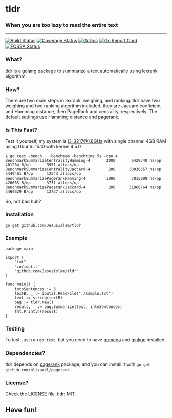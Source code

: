 # tldr
### When you are too lazy to read the entire text
------------------------------------------------------
[![Build Status](https://travis-ci.org/JesusIslam/tldr.svg?branch=master)](https://travis-ci.org/JesusIslam/tldr)
[![Coverage Status](https://coveralls.io/repos/github/JesusIslam/tldr/badge.svg?branch=master)](https://coveralls.io/github/JesusIslam/tldr?branch=master)
[![GoDoc](https://godoc.org/github.com/JesusIslam/tldr?status.svg)](https://godoc.org/github.com/JesusIslam/tldr)
[![Go Report Card](https://goreportcard.com/badge/github.com/JesusIslam/tldr)](https://goreportcard.com/report/github.com/JesusIslam/tldr)
[![FOSSA Status](https://app.fossa.io/api/projects/git%2Bgithub.com%2FJesusIslam%2Ftldr.svg?type=small)](https://app.fossa.io/projects/git%2Bgithub.com%2FJesusIslam%2Ftldr?ref=badge_small)


### What?
tldr is a golang package to summarize a text automatically using [lexrank](http://www.cs.cmu.edu/afs/cs/project/jair/pub/volume22/erkan04a-html/erkan04a.html) algorithm.

### How?
There are two main steps in lexrank, weighing, and ranking. tldr have two weighing and two ranking algorithm included, they are Jaccard coeficient and Hamming distance, then PageRank and centrality, respectively. The default settings use Hamming distance and pagerank.

### Is This Fast?
Test it yourself, my system is i3-3217@1.8GHz with single channel 4GB RAM using Ubuntu 15.10 with kernel 4.5.0
```
$ go test -bench . -benchmem -benchtime 5s -cpu 4
BenchmarkSummarizeCentralityHamming-4	    2000	   6429340 ns/op	  401204 B/op	    3551 allocs/op
BenchmarkSummarizeCentralityJaccard-4	     200	  30036357 ns/op	 3449461 B/op	   12543 allocs/op
BenchmarkSummarizePagerankHamming-4  	    1000	   7015008 ns/op	  420665 B/op	    3731 allocs/op
BenchmarkSummarizePagerankJaccard-4  	     200	  31066764 ns/op	 3469629 B/op	   12737 allocs/op
```
So, not bad huh?

### Installation
`go get github.com/JesusIslam/tldr`

### Example

```
package main

import (
	"fmt"
	"io/ioutil"
	"github.com/JesusIslam/tldr"
)

func main() {
	intoSentences := 3
	textB, _ := ioutil.ReadFile("./sample.txt")
	text := string(textB)
	bag := tldr.New()
	result, _ := bag.Summarize(text, intoSentences)
	fmt.Println(result)
}
```
### Testing
To test, just run `go test`, but you need to have [gomega](http://github.com/onsi/gomega) and [ginkgo](http://github.com/onsi/ginkgo) installed.

### Dependencies?
tldr depends on [pagerank](https://github.com/alixaxel/pagerank) package, and you can install it with `go get github.com/alixaxel/pagerank`.

### License?
Check the LICENSE file. tldr: MIT.

## Have fun!
